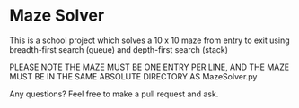 # Maze Solver
This is a school project which solves a 10 x 10 maze from entry to exit using breadth-first search (queue) and depth-first search (stack)

PLEASE NOTE THE MAZE MUST BE ONE ENTRY PER LINE, AND
THE MAZE MUST BE IN THE SAME ABSOLUTE DIRECTORY AS MazeSolver.py

Any questions? Feel free to make a pull request and ask.

